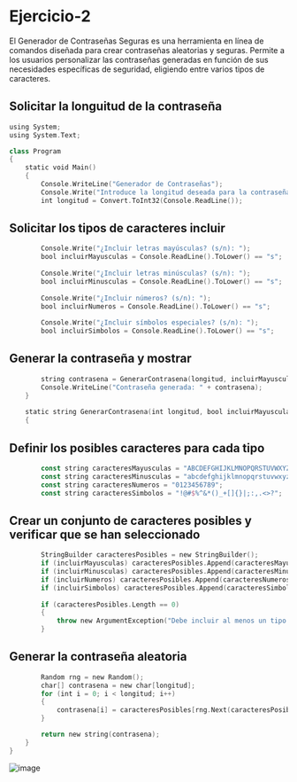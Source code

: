 # Ejercicio-2
El Generador de Contraseñas Seguras es una herramienta en línea de comandos diseñada para crear contraseñas aleatorias y seguras. Permite a los usuarios personalizar las contraseñas generadas en función de sus necesidades específicas de seguridad, eligiendo entre varios tipos de caracteres.

## Solicitar la longuitud de la contraseña
```kotlin
using System;
using System.Text;

class Program
{
    static void Main()
    {
        Console.WriteLine("Generador de Contraseñas");
        Console.Write("Introduce la longitud deseada para la contraseña: ");
        int longitud = Convert.ToInt32(Console.ReadLine());
```
## Solicitar los tipos de caracteres incluir
```kotlin
        Console.Write("¿Incluir letras mayúsculas? (s/n): ");
        bool incluirMayusculas = Console.ReadLine().ToLower() == "s";
        
        Console.Write("¿Incluir letras minúsculas? (s/n): ");
        bool incluirMinusculas = Console.ReadLine().ToLower() == "s";
        
        Console.Write("¿Incluir números? (s/n): ");
        bool incluirNumeros = Console.ReadLine().ToLower() == "s";
        
        Console.Write("¿Incluir símbolos especiales? (s/n): ");
        bool incluirSimbolos = Console.ReadLine().ToLower() == "s";

```
## Generar la contraseña y mostrar
```kotlin
        string contrasena = GenerarContrasena(longitud, incluirMayusculas, incluirMinusculas, incluirNumeros, incluirSimbolos);
        Console.WriteLine("Contraseña generada: " + contrasena);
    }
    
    static string GenerarContrasena(int longitud, bool incluirMayusculas, bool incluirMinusculas, bool incluirNumeros, bool incluirSimbolos)
    {
```
## Definir los posibles caracteres para cada tipo 
```kotlin
        const string caracteresMayusculas = "ABCDEFGHIJKLMNOPQRSTUVWXYZ";
        const string caracteresMinusculas = "abcdefghijklmnopqrstuvwxyz";
        const string caracteresNumeros = "0123456789";
        const string caracteresSimbolos = "!@#$%^&*()_+[]{}|;:,.<>?";
```
## Crear un conjunto de caracteres posibles y verificar que se han seleccionado
```kotlin
        StringBuilder caracteresPosibles = new StringBuilder();
        if (incluirMayusculas) caracteresPosibles.Append(caracteresMayusculas);
        if (incluirMinusculas) caracteresPosibles.Append(caracteresMinusculas);
        if (incluirNumeros) caracteresPosibles.Append(caracteresNumeros);
        if (incluirSimbolos) caracteresPosibles.Append(caracteresSimbolos);
        
        if (caracteresPosibles.Length == 0)
        {
            throw new ArgumentException("Debe incluir al menos un tipo de carácter.");
        }
```
## Generar la contraseña aleatoria 
```kotlin
        Random rng = new Random();
        char[] contrasena = new char[longitud];
        for (int i = 0; i < longitud; i++)
        {
            contrasena[i] = caracteresPosibles[rng.Next(caracteresPosibles.Length)];
        }

        return new string(contrasena);
    }
}
```
![image](https://github.com/user-attachments/assets/f5a11fd3-0864-40c9-9601-7a33575ff9a0)
